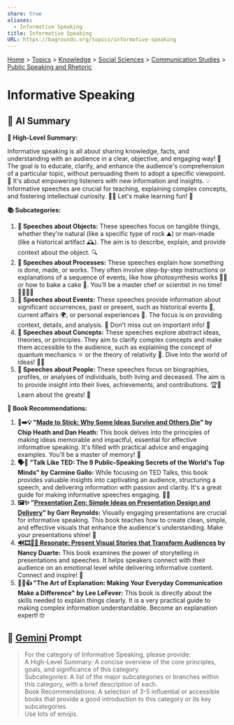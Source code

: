 ```yaml
---
share: true
aliases:
  - Informative Speaking
title: Informative Speaking
URL: https://bagrounds.org/topics/informative-speaking
---
```

[Home](../index.md) > [Topics](./index.md) > [Knowledge](./a-hierarchical-view-of-human-knowledge.md) > [Social Sciences](./social-sciences.md) > [Communication Studies](./communication-studies.md) > [Public Speaking and Rhetoric](./public-speaking-and-rhetoric.md)  
# Informative Speaking  
## 🤖 AI Summary  
**🌟 High-Level Summary:**  
  
Informative speaking is all about sharing knowledge, facts, and understanding with an audience in a clear, objective, and engaging way! 🤩 The goal is to educate, clarify, and enhance the audience's comprehension of a particular topic, without persuading them to adopt a specific viewpoint. 🧐 It's about empowering listeners with new information and insights. 💡 Informative speeches are crucial for teaching, explaining complex concepts, and fostering intellectual curiosity. 🧠✨ Let's make learning fun! 🥳  
  
**📚 Subcategories:**  
  
1.  **🏺 Speeches about Objects:** These speeches focus on tangible things, whether they're natural (like a specific type of rock ⛰️) or man-made (like a historical artifact 🕰️). The aim is to describe, explain, and provide context about the object. 🔍  
2.  **🍰 Speeches about Processes:** These speeches explain how something is done, made, or works. They often involve step-by-step instructions or explanations of a sequence of events, like how photosynthesis works 🌿🔬 or how to bake a cake 🎂. You'll be a master chef or scientist in no time! 👩‍🍳🧑‍🔬  
3.  **📰 Speeches about Events:** These speeches provide information about significant occurrences, past or present, such as historical events 📜, current affairs 🌍, or personal experiences 💬. The focus is on providing context, details, and analysis. 🧐 Don't miss out on important info! 📢  
4.  **🌌 Speeches about Concepts:** These speeches explore abstract ideas, theories, or principles. They aim to clarify complex concepts and make them accessible to the audience, such as explaining the concept of quantum mechanics ⚛️ or the theory of relativity 🚀. Dive into the world of ideas! 🧠💡  
5.  **👤 Speeches about People:** These speeches focus on biographies, profiles, or analyses of individuals, both living and deceased. The aim is to provide insight into their lives, achievements, and contributions. 🏆🎉 Learn about the greats! 🌟  
  
**📖 Book Recommendations:**  
  
1.  **🧠➡️💡 "[Made to Stick: Why Some Ideas Survive and Others Die](../books/made-to-stick.md)" by Chip Heath and Dan Heath:** This book delves into the principles of making ideas memorable and impactful, essential for effective informative speaking. It's filled with practical advice and engaging examples. You'll be a master of memory! 🤩  
2.  **🗣️🌟 "Talk Like TED: The 9 Public-Speaking Secrets of the World's Top Minds" by Carmine Gallo:** While focusing on TED Talks, this book provides valuable insights into captivating an audience, structuring a speech, and delivering information with passion and clarity. It's a great guide for making informative speeches engaging. 🎤✨  
3.  **🖼️✨ "[Presentation Zen: Simple Ideas on Presentation Design and Delivery](../books/presentation-zen.md)" by Garr Reynolds:** Visually engaging presentations are crucial for informative speaking. This book teaches how to create clean, simple, and effective visuals that enhance the audience's understanding. Make your presentations shine! 🌈  
4.  **[🔊🎞️🌱🤯 Resonate: Present Visual Stories that Transform Audiences](../books/resonate.md) by Nancy Duarte:** This book examines the power of storytelling in presentations and speeches. It helps speakers connect with their audience on an emotional level while delivering informative content. Connect and inspire! 🤝  
5.  **🧑‍🏫👍 "The Art of Explanation: Making Your Everyday Communication Make a Difference" by Lee LeFever:** This book is directly about the skills needed to explain things clearly. It is a very practical guide to making complex information understandable. Become an explanation expert! 🤓  
  
## 💬 [Gemini](https://gemini.google.com/app) Prompt  
> For the category of Informative Speaking, please provide:  
A High-Level Summary: A concise overview of the core principles, goals, and significance of this category.  
Subcategories: A list of the major subcategories or branches within this category, with a brief description of each.  
Book Recommendations: A selection of 3-5 influential or accessible books that provide a good introduction to this category or its key subcategories.  
Use lots of emojis.
